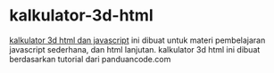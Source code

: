 # kalkulator-3d-html
<a href="https://www.panduancode.com/2019/07/membuat-kalkukator-3D-sederhana-dengan-html5-dan-javascript.html">kalkulator 3d html dan javascript</a> ini dibuat untuk materi pembelajaran javascript sederhana, dan html lanjutan. kalkulator 3d html ini dibuat berdasarkan tutorial dari panduancode.com

